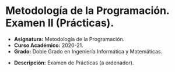 # Metodología de la Programación. Examen II (Prácticas).

- **Asignatura:** Metodología de la Programación.
- **Curso Académico:** 2020-21.
- **Grado:** Doble Grado en Ingeniería Informática y Matemáticas.
<!-- - **Grupo:** A. -->
<!-- - **Profesor:** Andrés Cano Utrera. -->
- **Descripción:** Examen de Prácticas (a ordenador).
<!-- - **Fecha:** 9 de mayo de 2023. -->
<!-- - **Duración:** -->